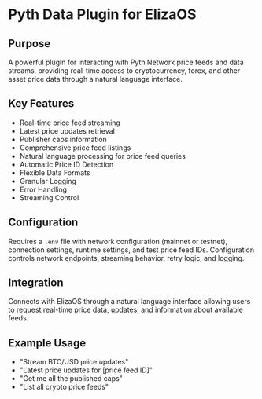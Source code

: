 # Pyth Data Plugin for ElizaOS

## Purpose

A powerful plugin for interacting with Pyth Network price feeds and data streams, providing real-time access to cryptocurrency, forex, and other asset price data through a natural language interface.

## Key Features

- Real-time price feed streaming
- Latest price updates retrieval
- Publisher caps information
- Comprehensive price feed listings
- Natural language processing for price feed queries
- Automatic Price ID Detection
- Flexible Data Formats
- Granular Logging
- Error Handling
- Streaming Control

## Configuration

Requires a `.env` file with network configuration (mainnet or testnet), connection settings, runtime settings, and test price feed IDs. Configuration controls network endpoints, streaming behavior, retry logic, and logging.

## Integration

Connects with ElizaOS through a natural language interface allowing users to request real-time price data, updates, and information about available feeds.

## Example Usage

- "Stream BTC/USD price updates"
- "Latest price updates for [price feed ID]"
- "Get me all the published caps"
- "List all crypto price feeds"
